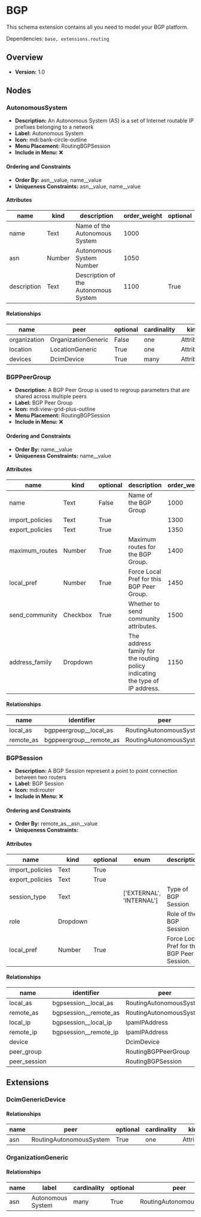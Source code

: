 # BGP

This schema extension contains all you need to model your BGP platform.

Dependencies: `base, extensions.routing`

## Overview

- **Version:** 1.0

## Nodes

### AutonomousSystem

- **Description:** An Autonomous System (AS) is a set of Internet routable IP prefixes belonging to a network
- **Label:** Autonomous System
- **Icon:** mdi:bank-circle-outline
- **Menu Placement:** RoutingBGPSession
- **Include in Menu:** ❌


#### Ordering and Constraints
- **Order By:** asn__value, name__value
- **Uniqueness Constraints:** asn__value, name__value
#### Attributes

| name | kind | description | order_weight | optional |
| ---- | ---- | ----------- | ------------ | -------- |
| name | Text | Name of the Autonomous System | 1000 |  |
| asn | Number | Autonomous System Number | 1050 |  |
| description | Text | Description of the Autonomous System | 1100 | True |

#### Relationships

| name | peer | optional | cardinality | kind |
| ---- | ---- | -------- | ----------- | ---- |
| organization | OrganizationGeneric | False | one | Attribute |
| location | LocationGeneric | True | one | Attribute |
| devices | DcimDevice | True | many | Attribute |

### BGPPeerGroup

- **Description:** A BGP Peer Group is used to regroup parameters that are shared across multiple peers
- **Label:** BGP Peer Group
- **Icon:** mdi:view-grid-plus-outline
- **Menu Placement:** RoutingBGPSession
- **Include in Menu:** ❌


#### Ordering and Constraints
- **Order By:** name__value
- **Uniqueness Constraints:** name__value
#### Attributes

| name | kind | optional | description | order_weight | regex | choices | default_value |
| ---- | ---- | -------- | ----------- | ------------ | ----- | ------- | ------------- |
| name | Text | False | Name of the BGP Group | 1000 |  | `` |  |
| import_policies | Text | True |  | 1300 |  | `` |  |
| export_policies | Text | True |  | 1350 |  | `` |  |
| maximum_routes | Number | True | Maximum routes for the BGP Group. | 1400 | ^[0-9]+$ | `` |  |
| local_pref | Number | True | Force Local Pref for this BGP Peer Group. | 1450 | ^[0-9]+$ | `` |  |
| send_community | Checkbox | True | Whether to send community attributes. | 1500 |  | `` |  |
| address_family | Dropdown |  | The address family for the routing policy indicating the type of IP address. | 1150 |  | `ipv4, ipv6` | ipv4 |

#### Relationships

| name | identifier | peer | optional | cardinality | kind |
| ---- | ---------- | ---- | -------- | ----------- | ---- |
| local_as | bgppeergroup__local_as | RoutingAutonomousSystem | True | one | Attribute |
| remote_as | bgppeergroup__remote_as | RoutingAutonomousSystem | True | one | Attribute |

### BGPSession

- **Description:** A BGP Session represent a point to point connection between two routers
- **Label:** BGP Session
- **Icon:** mdi:router
- **Include in Menu:** ❌


#### Ordering and Constraints
- **Order By:** remote_as__asn__value
- **Uniqueness Constraints:** 
#### Attributes

| name | kind | optional | enum | description | order_weight | choices | regex |
| ---- | ---- | -------- | ---- | ----------- | ------------ | ------- | ----- |
| import_policies | Text | True |  |  |  | `` |  |
| export_policies | Text | True |  |  |  | `` |  |
| session_type | Text |  | ['EXTERNAL', 'INTERNAL'] | Type of BGP Session | 1200 | `` |  |
| role | Dropdown |  |  | Role of the BGP Session | 1600 | `backbone, upstream, peering` |  |
| local_pref | Number | True |  | Force Local Pref for this BGP Peer Session. | 1450 | `` | ^[0-9]+$ |

#### Relationships

| name | identifier | peer | optional | cardinality | kind |
| ---- | ---------- | ---- | -------- | ----------- | ---- |
| local_as | bgpsession__local_as | RoutingAutonomousSystem | True | one | Attribute |
| remote_as | bgpsession__remote_as | RoutingAutonomousSystem | True | one | Attribute |
| local_ip | bgpsession__local_ip | IpamIPAddress | True | one | Attribute |
| remote_ip | bgpsession__remote_ip | IpamIPAddress | True | one | Attribute |
| device |  | DcimDevice | True | one |  |
| peer_group |  | RoutingBGPPeerGroup | True | one | Attribute |
| peer_session |  | RoutingBGPSession | True | one | Attribute |

## Extensions
### DcimGenericDevice
#### Relationships

| name | peer | optional | cardinality | kind | order_weight |
| ---- | ---- | -------- | ----------- | ---- | ------------ |
| asn | RoutingAutonomousSystem | True | one | Attribute | 1600 |

### OrganizationGeneric
#### Relationships

| name | label | cardinality | optional | peer | order_weight |
| ---- | ----- | ----------- | -------- | ---- | ------------ |
| asn | Autonomous System | many | True | RoutingAutonomousSystem | 2000 |
